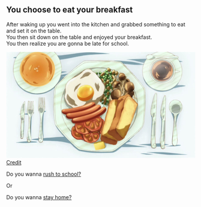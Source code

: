 ## You choose to eat your breakfast

After waking up you went into the kitchen and grabbed something to eat and set it on the table.  
You then sit down on the table and enjoyed your breakfast.  
You then realize you are gonna be late for school.

![breakfast](../../../image/breakfast.jpg)  
[Credit](https://www.pinterest.com/pin/553872454145407708/?lp=true)

Do you wanna [rush to school?](../../../choice1/choice1/choice2/running.md)

Or

Do you wanna [stay home?](choice2/stayhome.md)